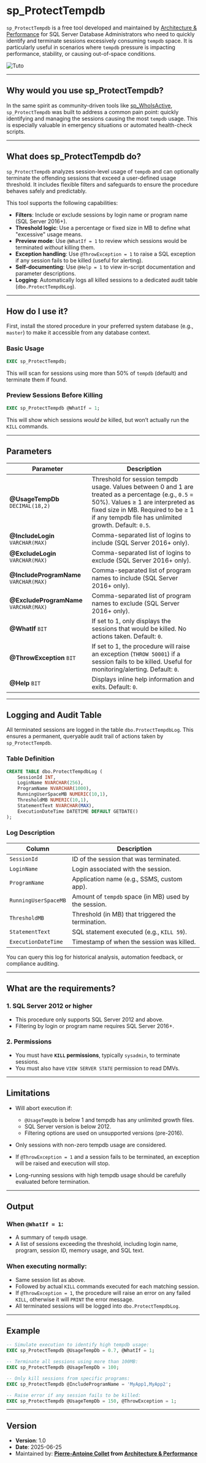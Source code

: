 # sp_ProtectTempdb

`sp_ProtectTempdb` is a free tool developed and maintained by [Architecture & Performance](https://www.architecture-performance.fr/) for SQL Server Database Administrators who need to quickly identify and terminate sessions excessively consuming `tempdb` space. It is particularly useful in scenarios where `tempdb` pressure is impacting performance, stability, or causing out-of-space conditions.

![Tuto](assets/sp_ProtectTempdb.gif)

---

## Why would you use sp_ProtectTempdb?

In the same spirit as community-driven tools like [sp_WhoIsActive](https://github.com/amachanic/sp_whoisactive), `sp_ProtectTempdb` was built to address a common pain point: quickly identifying and managing the sessions causing the most `tempdb` usage. This is especially valuable in emergency situations or automated health-check scripts.

---

## What does sp_ProtectTempdb do?

`sp_ProtectTempdb` analyzes session-level usage of `tempdb` and can optionally terminate the offending sessions that exceed a user-defined usage threshold. It includes flexible filters and safeguards to ensure the procedure behaves safely and predictably.

This tool supports the following capabilities:

* **Filters**: Include or exclude sessions by login name or program name (SQL Server 2016+).
* **Threshold logic**: Use a percentage or fixed size in MB to define what "excessive" usage means.
* **Preview mode**: Use `@WhatIf = 1` to review which sessions would be terminated *without* killing them.
* **Exception handling**: Use `@ThrowException = 1` to raise a SQL exception if any session fails to be killed (useful for alerting).
* **Self-documenting**: Use `@Help = 1` to view in-script documentation and parameter descriptions.
* **Logging**: Automatically logs all killed sessions to a dedicated audit table (`dbo.ProtectTempdbLog`).

---

## How do I use it?

First, install the stored procedure in your preferred system database (e.g., `master`) to make it accessible from any database context.

### Basic Usage

```sql
EXEC sp_ProtectTempdb;
````

This will scan for sessions using more than 50% of `tempdb` (default) and terminate them if found.

### Preview Sessions Before Killing

```sql
EXEC sp_ProtectTempdb @WhatIf = 1;
```

This will show which sessions *would be* killed, but won’t actually run the `KILL` commands.

---

## Parameters

| Parameter                              | Description                                                                                                                                                                                                                             |
| -------------------------------------- | --------------------------------------------------------------------------------------------------------------------------------------------------------------------------------------------------------------------------------------- |
| **@UsageTempDb** `DECIMAL(18,2)`       | Threshold for session tempdb usage. Values between 0 and 1 are treated as a percentage (e.g., `0.5` = 50%). Values ≥ 1 are interpreted as fixed size in MB. Required to be ≥ 1 if any tempdb file has unlimited growth. Default: `0.5`. |
| **@IncludeLogin** `VARCHAR(MAX)`       | Comma-separated list of logins to include (SQL Server 2016+ only).                                                                                                                                                                      |
| **@ExcludeLogin** `VARCHAR(MAX)`       | Comma-separated list of logins to exclude (SQL Server 2016+ only).                                                                                                                                                                      |
| **@IncludeProgramName** `VARCHAR(MAX)` | Comma-separated list of program names to include (SQL Server 2016+ only).                                                                                                                                                               |
| **@ExcludeProgramName** `VARCHAR(MAX)` | Comma-separated list of program names to exclude (SQL Server 2016+ only).                                                                                                                                                               |
| **@WhatIf** `BIT`                      | If set to 1, only displays the sessions that would be killed. No actions taken. Default: `0`.                                                                                                                                           |
| **@ThrowException** `BIT`              | If set to 1, the procedure will raise an exception (`THROW 50001`) if a session fails to be killed. Useful for monitoring/alerting. Default: `0`.                                                                                       |
| **@Help** `BIT`                        | Displays inline help information and exits. Default: `0`.                                                                                                                                                                               |

---

## Logging and Audit Table

All terminated sessions are logged in the table `dbo.ProtectTempdbLog`. This ensures a permanent, queryable audit trail of actions taken by `sp_ProtectTempdb`.

### Table Definition

```sql
CREATE TABLE dbo.ProtectTempdbLog (
    SessionId INT,
    LoginName NVARCHAR(256),
    ProgramName NVARCHAR(1000),
    RunningUserSpaceMB NUMERIC(10,1),
    ThresholdMB NUMERIC(10,1),
    StatementText NVARCHAR(MAX),
    ExecutionDateTime DATETIME DEFAULT GETDATE()
);
```

### Log Description

| Column               | Description                                           |
| -------------------- | ----------------------------------------------------- |
| `SessionId`          | ID of the session that was terminated.                |
| `LoginName`          | Login associated with the session.                    |
| `ProgramName`        | Application name (e.g., SSMS, custom app).            |
| `RunningUserSpaceMB` | Amount of `tempdb` space (in MB) used by the session. |
| `ThresholdMB`        | Threshold (in MB) that triggered the termination.     |
| `StatementText`      | SQL statement executed (e.g., `KILL 59`).             |
| `ExecutionDateTime`  | Timestamp of when the session was killed.             |

You can query this log for historical analysis, automation feedback, or compliance auditing.

---

## What are the requirements?

### 1. **SQL Server 2012 or higher**

* This procedure only supports SQL Server 2012 and above.
* Filtering by login or program name requires SQL Server 2016+.

### 2. **Permissions**

* You must have **`KILL` permissions**, typically `sysadmin`, to terminate sessions.
* You must also have `VIEW SERVER STATE` permission to read DMVs.

---

## Limitations

* Will abort execution if:

  * `@UsageTempDb` is below 1 and tempdb has any unlimited growth files.
  * SQL Server version is below 2012.
  * Filtering options are used on unsupported versions (pre-2016).
* Only sessions with non-zero tempdb usage are considered.
* If `@ThrowException = 1` and a session fails to be terminated, an exception will be raised and execution will stop.
* Long-running sessions with high tempdb usage should be carefully evaluated before termination.

---

## Output

### When `@WhatIf = 1`:

* A summary of `tempdb` usage.
* A list of sessions exceeding the threshold, including login name, program, session ID, memory usage, and SQL text.

### When executing normally:

* Same session list as above.
* Followed by actual `KILL` commands executed for each matching session.
* If `@ThrowException = 1`, the procedure will raise an error on any failed `KILL`, otherwise it will `PRINT` the error message.
* All terminated sessions will be logged into `dbo.ProtectTempdbLog`.

---

## Example

```sql
-- Simulate execution to identify high tempdb usage:
EXEC sp_ProtectTempdb @UsageTempDb = 0.7, @WhatIf = 1;

-- Terminate all sessions using more than 100MB:
EXEC sp_ProtectTempdb @UsageTempDb = 100;

-- Only kill sessions from specific programs:
EXEC sp_ProtectTempdb @IncludeProgramName = 'MyApp1,MyApp2';

-- Raise error if any session fails to be killed:
EXEC sp_ProtectTempdb @UsageTempDb = 150, @ThrowException = 1;
```

---

## Version

* **Version**: 1.0
* **Date**: 2025-06-25
* Maintained by: **[Pierre-Antoine Collet](https://www.linkedin.com/in/pierre-antoine-collet-6a3747222/) from [Architecture & Performance](https://www.architecture-performance.fr/)**



